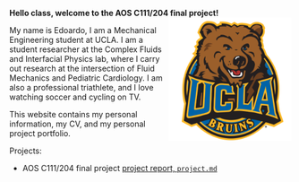 **Hello class, welcome to the AOS C111/204 final project!** <img align="right" width="220" height="220" src="/assets/IMG/logo4.png">

My name is Edoardo, I am a Mechanical Engineering student at UCLA. I am a student researcher at the Complex Fluids and Interfacial Physics lab, where I carry out research at the intersection of Fluid Mechanics and Pediatric Cardiology. I am also a professional triathlete, and I love watching soccer and cycling on TV. 

This website contains my personal information, my CV, and my personal project portfolio.

Projects:
* AOS C111/204 final project [project report, `project.md`](project.md)
